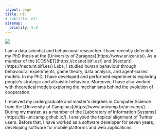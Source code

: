 ```yaml
---
layout: page
title: Hi!
# subtitle: Hi!
sitemap:
  priority: 0.9
---
```


<!-- <img src="{{ '/assets/img/nene.jpg' | prepend: site.baseurl }}" id="about-img"> -->

<div id="describe-text">

<img src="{{ '/assets/img/foto2.jpg' | prepend: site.baseurl }}" id="about-img">
<p markdown="1">I am a data scientist and behavioural researcher. I have recently defended my PhD thesis at the [University of Zaragoza](https://www.unizar.es/). As a member of the [COSNET](https://cosnet.bifi.es/) and [Nectunt](https://nectunt.bifi.es/) Labs, I studied human behaviour through behavioural experiments, game theory, data analysis, and agent-based models.  In my PhD, I have developed and performed experiments exploring people's strategic and altruistic behaviour. Moreover, I have also worked with theoretical models exploring the mechanisms behind the evolution of cooperation.  
</p>
<p markdown="1">
I received my undergraduate and master's degrees in Computer Science from the [University of Campinas](https://www.unicamp.br/unicamp/). During my master, as a member of the [Laboratory of Information Systems](https://lis-unicamp.github.io/), I analysed the topical alignment of Twitter users. Before that, I have worked as a software developer for seven years, developing software for mobile platforms and web applications.
</p>
<!-- Consequently, I have experience in designing experiments, handling/analysing data from different sources, developing experimental platforms and other software applications.   -->
     <!-- social dilemmas (e.g., public goods and common-pool resources games) and other games. I have also  -->
  <!-- See the <a href="{{ '/publications' | prepend: site.baseurl }}">Publications</a> section for more details. -->
  <!-- I am also deeply interested in statistical methods, complex systems/network science, and software development. -->

</div>
